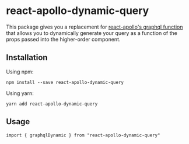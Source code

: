 # react-apollo-dynamic-query

This package gives you a replacement for [react-apollo's graphql function](https://www.apollographql.com/docs/react/api/react-apollo.html#graphql) that allows you to dynamically generate your query as a function of the props passed into the higher-order component.

## Installation

Using npm:

```
npm install --save react-apollo-dynamic-query
```

Using yarn:

```
yarn add react-apollo-dynamic-query
```

## Usage

```
import { graphqlDynamic } from "react-apollo-dynamic-query"
```

